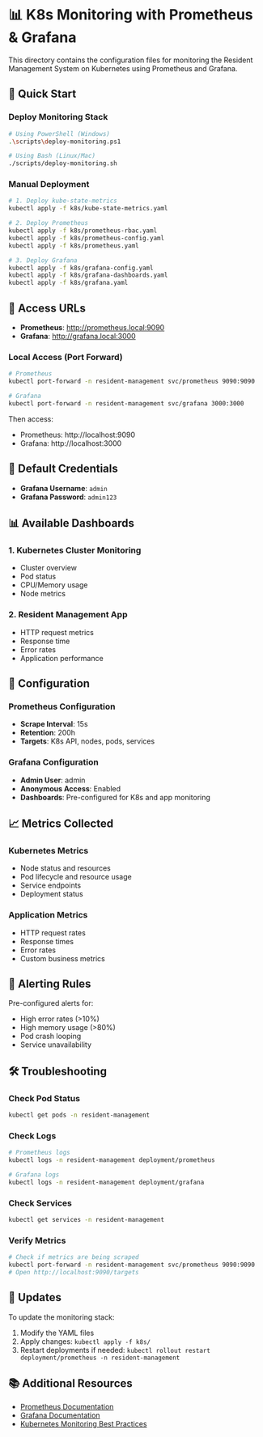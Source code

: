 # 📊 K8s Monitoring with Prometheus & Grafana

This directory contains the configuration files for monitoring the Resident Management System on Kubernetes using Prometheus and Grafana.

## 🚀 Quick Start

### Deploy Monitoring Stack

```bash
# Using PowerShell (Windows)
.\scripts\deploy-monitoring.ps1

# Using Bash (Linux/Mac)
./scripts/deploy-monitoring.sh
```

### Manual Deployment

```bash
# 1. Deploy kube-state-metrics
kubectl apply -f k8s/kube-state-metrics.yaml

# 2. Deploy Prometheus
kubectl apply -f k8s/prometheus-rbac.yaml
kubectl apply -f k8s/prometheus-config.yaml
kubectl apply -f k8s/prometheus.yaml

# 3. Deploy Grafana
kubectl apply -f k8s/grafana-config.yaml
kubectl apply -f k8s/grafana-dashboards.yaml
kubectl apply -f k8s/grafana.yaml
```

## 🔗 Access URLs

- **Prometheus**: http://prometheus.local:9090
- **Grafana**: http://grafana.local:3000

### Local Access (Port Forward)

```bash
# Prometheus
kubectl port-forward -n resident-management svc/prometheus 9090:9090

# Grafana
kubectl port-forward -n resident-management svc/grafana 3000:3000
```

Then access:
- Prometheus: http://localhost:9090
- Grafana: http://localhost:3000

## 🔑 Default Credentials

- **Grafana Username**: `admin`
- **Grafana Password**: `admin123`

## 📊 Available Dashboards

### 1. Kubernetes Cluster Monitoring
- Cluster overview
- Pod status
- CPU/Memory usage
- Node metrics

### 2. Resident Management App
- HTTP request metrics
- Response time
- Error rates
- Application performance

## 🔧 Configuration

### Prometheus Configuration
- **Scrape Interval**: 15s
- **Retention**: 200h
- **Targets**: K8s API, nodes, pods, services

### Grafana Configuration
- **Admin User**: admin
- **Anonymous Access**: Enabled
- **Dashboards**: Pre-configured for K8s and app monitoring

## 📈 Metrics Collected

### Kubernetes Metrics
- Node status and resources
- Pod lifecycle and resource usage
- Service endpoints
- Deployment status

### Application Metrics
- HTTP request rates
- Response times
- Error rates
- Custom business metrics

## 🚨 Alerting Rules

Pre-configured alerts for:
- High error rates (>10%)
- High memory usage (>80%)
- Pod crash looping
- Service unavailability

## 🛠️ Troubleshooting

### Check Pod Status
```bash
kubectl get pods -n resident-management
```

### Check Logs
```bash
# Prometheus logs
kubectl logs -n resident-management deployment/prometheus

# Grafana logs
kubectl logs -n resident-management deployment/grafana
```

### Check Services
```bash
kubectl get services -n resident-management
```

### Verify Metrics
```bash
# Check if metrics are being scraped
kubectl port-forward -n resident-management svc/prometheus 9090:9090
# Open http://localhost:9090/targets
```

## 🔄 Updates

To update the monitoring stack:

1. Modify the YAML files
2. Apply changes: `kubectl apply -f k8s/`
3. Restart deployments if needed: `kubectl rollout restart deployment/prometheus -n resident-management`

## 📚 Additional Resources

- [Prometheus Documentation](https://prometheus.io/docs/)
- [Grafana Documentation](https://grafana.com/docs/)
- [Kubernetes Monitoring Best Practices](https://kubernetes.io/docs/tasks/debug-application-cluster/resource-usage-monitoring/)
